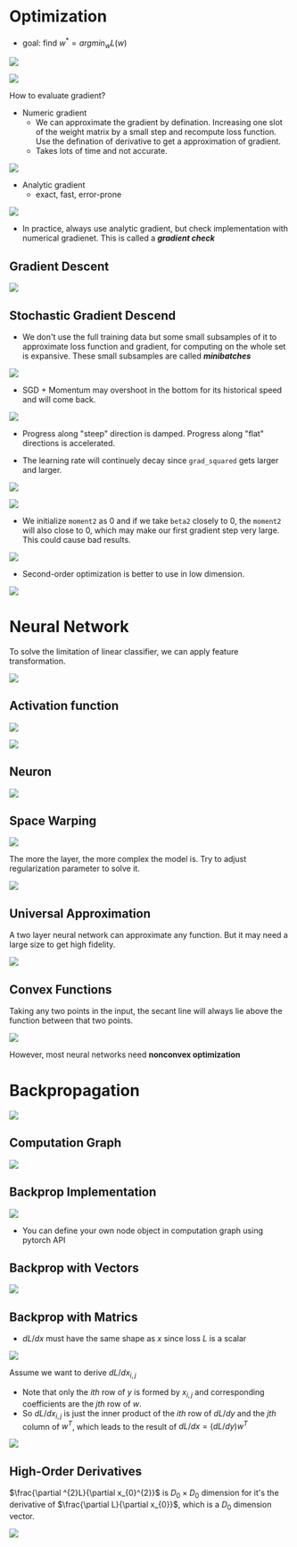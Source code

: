 # Optimization

* goal: find $w^{*}=argmin_{w}L(w)$

![](../img/Learning/DLCV/Op_1.png)

![](../img/Learning/DLCV/Op_2.png)

How to evaluate gradient?

* Numeric gradient
    * We can approximate the gradient by defination. Increasing one slot of the weight matrix by a small step and recompute loss function. Use the defination of derivative to get a approximation of gradient.
    * Takes lots of time and not accurate.


![](../img/Learning/DLCV/Op_3.png)

* Analytic gradient
    * exact, fast, error-prone

![](../img/Learning/DLCV/Op_4.png)

* In practice, always use analytic gradient, but check implementation with numerical gradienet. This is called a ***gradient check***

## Gradient Descent

![](../img/Learning/DLCV/Op_5.png)

## Stochastic Gradient Descend

* We don't use the full training data but some small subsamples of it  to approximate loss function and gradient, for computing on the whole set is expansive. These small subsamples are called ***minibatches***

![](../img/Learning/DLCV/Op_c1.png)

* SGD + Momentum may overshoot in the bottom for its historical speed and will come back.

![](../img/Learning/DLCV/Op_13.png)

* Progress along "steep" direction is damped. Progress along "flat" directions is accelerated.

* The learning rate will continuely decay since `grad_squared` gets larger and larger.

![](../img/Learning/DLCV/Op_14.png)

![](../img/Learning/DLCV/Op_15.png)

* We initialize `moment2` as 0 and if we take `beta2` closely to 0, the `moment2` will also close to 0, which may make our first gradient step very large. This could cause bad results.

![](../img/Learning/DLCV/Op_c2.png)

* Second-order optimization is better to use in low dimension. 

![](../img/Learning/DLCV/Op_20.png)

# Neural Network
To solve the limitation of linear classifier, we can apply feature transformation.

![](../img/Learning/DLCV/NN_c1.png)

## Activation function

![](../img/Learning/DLCV/NN_4.png)

![](../img/Learning/DLCV/NN_5.png)

## Neuron
![](../img/Learning/DLCV/NN_6.png)

## Space Warping

![](../img/Learning/DLCV/NN_SW.png)

The more the layer, the more complex the model is. Try to adjust regularization parameter to solve it.

![](../img/Learning/DLCV/NN_size_reg.png)

## Universal Approximation
A two layer neural network can approximate any function. But it may need a large size to get high fidelity.

![](../img/Learning/DLCV/NN_UA.png)


## Convex Functions
Taking any two points in the input, the secant line will always lie above the function between that two points.

![](../img/Learning/DLCV/NN_convex.png)

However, most neural networks need **nonconvex optimization**

# Backpropagation

![](../img/Learning/DLCV/BP_c1.png)

## Computation Graph

![](../img/Learning/DLCV/BP_c2.png)

## Backprop Implementation

![](../img/Learning/DLCV/BP_c3.png)

* You can define your own node object in computation graph using pytorch API

## Backprop with Vectors

![](../img/Learning/DLCV/BP_c4.png)

## Backprop with Matrics

* $dL/dx$ must have the same shape as $x$ since loss $L$ is a scalar

![](../img/Learning/DLCV/BP_c5.png)

Assume we want to derive $dL/dx_{i,j}$

* Note that only the $ith$ row of $y$ is formed by $x_{i,j}$ and corresponding coefficients are the $jth$ row of $w$.
* So $dL/dx_{i,j}$ is just the inner product of the $ith$ row of $dL/dy$ and the $jth$ column of $w^{T}$, which leads to the result of $dL/dx=(dL/dy)w^{T}$

![](../img/Learning/DLCV/BP_c6.png)

## High-Order Derivatives
$\frac{\partial ^{2}L}{\partial x_{0}^{2}}$ is $D_{0} \times D_{0}$ dimension for it's the derivative of $\frac{\partial L}{\partial x_{0}}$, which is a $D_{0}$ dimension vector.

![](../img/Learning/DLCV/BP_c7.png)